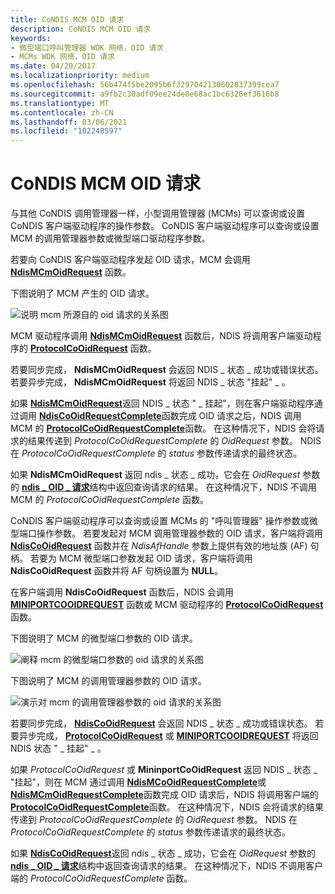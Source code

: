 ```yaml
---
title: CoNDIS MCM OID 请求
description: CoNDIS MCM OID 请求
keywords:
- 微型端口呼叫管理器 WDK 网络，OID 请求
- MCMs WDK 网络，OID 请求
ms.date: 04/20/2017
ms.localizationpriority: medium
ms.openlocfilehash: 56b474f5be2095b6f3297042130602837399cea7
ms.sourcegitcommit: a9fb2c30adf09ee24de8e68ac1bc6326ef3616b8
ms.translationtype: MT
ms.contentlocale: zh-CN
ms.lasthandoff: 03/06/2021
ms.locfileid: "102248597"
---
```

# <a name="condis-mcm-oid-requests"></a>CoNDIS MCM OID 请求





与其他 CoNDIS 调用管理器一样，小型调用管理器 (MCMs) 可以查询或设置 CoNDIS 客户端驱动程序的操作参数。 CoNDIS 客户端驱动程序可以查询或设置 MCM 的调用管理器参数或微型端口驱动程序参数。

若要向 CoNDIS 客户端驱动程序发起 OID 请求，MCM 会调用 [**NdisMCmOidRequest**](/windows-hardware/drivers/ddi/ndis/nf-ndis-ndismcmoidrequest) 函数。

下图说明了 MCM 产生的 OID 请求。

![说明 mcm 所源自的 oid 请求的关系图](images/mcmcorequest.png)

MCM 驱动程序调用 [**NdisMCmOidRequest**](/windows-hardware/drivers/ddi/ndis/nf-ndis-ndismcmoidrequest) 函数后，NDIS 将调用客户端驱动程序的 [**ProtocolCoOidRequest**](/windows-hardware/drivers/ddi/ndis/nc-ndis-protocol_co_oid_request) 函数。

若要同步完成， **NdisMCmOidRequest** 会返回 NDIS \_ 状态 \_ 成功或错误状态。 若要异步完成， **NdisMCmOidRequest** 将返回 NDIS \_ 状态 "挂起" \_ 。

如果 [**NdisMCmOidRequest**](/windows-hardware/drivers/ddi/ndis/nf-ndis-ndismcmoidrequest)返回 NDIS \_ 状态 " \_ 挂起"，则在客户端驱动程序通过调用 [**NdisCoOidRequestComplete**](/windows-hardware/drivers/ddi/ndis/nf-ndis-ndiscooidrequestcomplete)函数完成 OID 请求之后，NDIS 调用 MCM 的 [**ProtocolCoOidRequestComplete**](/windows-hardware/drivers/ddi/ndis/nc-ndis-protocol_co_oid_request_complete)函数。 在这种情况下，NDIS 会将请求的结果传递到 *ProtocolCoOidRequestComplete* 的 *OidRequest* 参数。 NDIS 在 *ProtocolCoOidRequestComplete* 的 *status* 参数传递请求的最终状态。

如果 **NdisMCmOidRequest** 返回 ndis \_ 状态 \_ 成功，它会在 *OidRequest* 参数的 [**ndis \_ OID \_ 请求**](/windows-hardware/drivers/ddi/oidrequest/ns-oidrequest-ndis_oid_request)结构中返回查询请求的结果。 在这种情况下，NDIS 不调用 MCM 的 *ProtocolCoOidRequestComplete* 函数。

CoNDIS 客户端驱动程序可以查询或设置 MCMs 的 "呼叫管理器" 操作参数或微型端口操作参数。 若要发起对 MCM 调用管理器参数的 OID 请求，客户端将调用 [**NdisCoOidRequest**](/windows-hardware/drivers/ddi/ndis/nf-ndis-ndiscooidrequest) 函数并在 *NdisAfHandle* 参数上提供有效的地址族 (AF) 句柄。 若要为 MCM 微型端口参数发起 OID 请求，客户端将调用 **NdisCoOidRequest** 函数并将 AF 句柄设置为 **NULL**。

在客户端调用 **NdisCoOidRequest** 函数后，NDIS 会调用 [**MINIPORTCOOIDREQUEST**](/windows-hardware/drivers/ddi/ndis/nc-ndis-miniport_co_oid_request) 函数或 MCM 驱动程序的 [**ProtocolCoOidRequest**](/windows-hardware/drivers/ddi/ndis/nc-ndis-protocol_co_oid_request) 函数。

下图说明了 MCM 的微型端口参数的 OID 请求。

![阐释 mcm 的微型端口参数的 oid 请求的关系图](images/protocol2mcmcorequest.png)

下图说明了 MCM 的调用管理器参数的 OID 请求。

![演示对 mcm 的调用管理器参数的 oid 请求的关系图](images/client2mcmcorequest.png)

若要同步完成， [**NdisCoOidRequest**](/windows-hardware/drivers/ddi/ndis/nf-ndis-ndiscooidrequest) 会返回 NDIS \_ 状态 \_ 成功或错误状态。 若要异步完成， [**ProtocolCoOidRequest**](/windows-hardware/drivers/ddi/ndis/nc-ndis-protocol_co_oid_request) 或 [**MINIPORTCOOIDREQUEST**](/windows-hardware/drivers/ddi/ndis/nc-ndis-miniport_co_oid_request) 将返回 NDIS 状态 " \_ 挂起" \_ 。

如果 *ProtocolCoOidRequest* 或 **MininportCoOidRequest** 返回 NDIS \_ 状态 \_ "挂起"，则在 MCM 通过调用 [**NdisMCoOidRequestComplete**](/windows-hardware/drivers/ddi/ndis/nf-ndis-ndismcooidrequestcomplete)或 [**NdisMCmOidRequestComplete**](/windows-hardware/drivers/ddi/ndis/nf-ndis-ndismcmoidrequestcomplete)函数完成 OID 请求后，NDIS 将调用客户端的 [**ProtocolCoOidRequestComplete**](/windows-hardware/drivers/ddi/ndis/nc-ndis-protocol_co_oid_request_complete)函数。 在这种情况下，NDIS 会将请求的结果传递到 *ProtocolCoOidRequestComplete* 的 *OidRequest* 参数。 NDIS 在 *ProtocolCoOidRequestComplete* 的 *status* 参数传递请求的最终状态。

如果 [**NdisCoOidRequest**](/windows-hardware/drivers/ddi/ndis/nf-ndis-ndiscooidrequest)返回 ndis \_ 状态 \_ 成功，它会在 *OidRequest* 参数的 [**ndis \_ OID \_ 请求**](/windows-hardware/drivers/ddi/oidrequest/ns-oidrequest-ndis_oid_request)结构中返回查询请求的结果。 在这种情况下，NDIS 不调用客户端的 *ProtocolCoOidRequestComplete* 函数。

 

